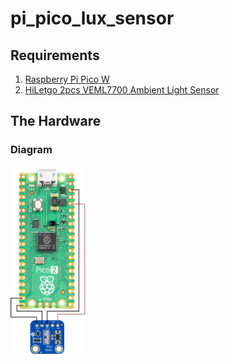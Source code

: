 # pi_pico_lux_sensor
## Requirements
1. [Raspberry Pi Pico W](https://a.co/d/g2yz2Yg)
2. [HiLetgo 2pcs VEML7700 Ambient Light Sensor](https://a.co/d/hvVp03M)
## The Hardware
### Diagram
<img src="./pi_pico_lux_sensor_diagram.png" alt="diagram of pi pico with veml7700" height='300'>
